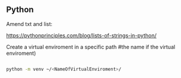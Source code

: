 Python
--------------------

Amend txt and list:

https://pythonprinciples.com/blog/lists-of-strings-in-python/

Create a virtual enviroment in a specific path #the name if the virtual enviroment)

```bash 

python -m venv ~/<NameOfVirtualEnviroment>/ 
